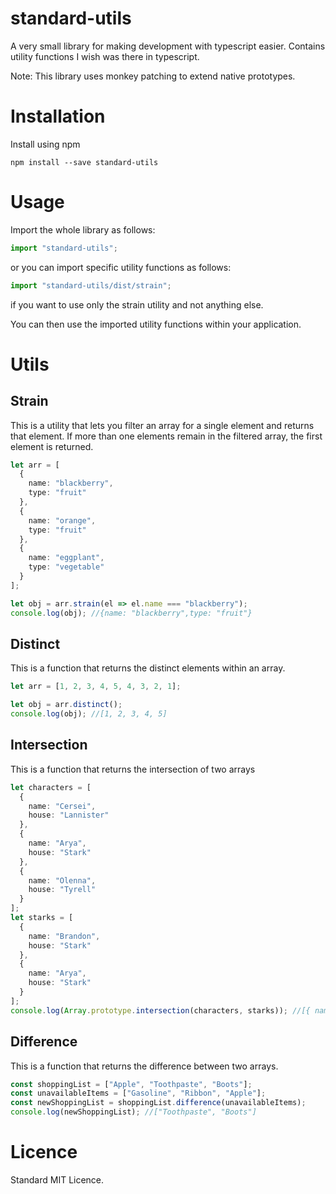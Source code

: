 # standard-utils

A very small library for making development with typescript easier.
Contains utility functions I wish was there in typescript.

Note: This library uses monkey patching to extend native prototypes.

# Installation

Install using npm

```
npm install --save standard-utils
```

# Usage

Import the whole library as follows:

```typescript
import "standard-utils";
```

or you can import specific utility functions as follows:

```typescript
import "standard-utils/dist/strain";
```

if you want to use only the strain utility and not anything else.

You can then use the imported utility functions within your application.

# Utils

## Strain

This is a utility that lets you filter an array for a single element and returns that element.
If more than one elements remain in the filtered array, the first element is returned.

```typescript
let arr = [
  {
    name: "blackberry",
    type: "fruit"
  },
  {
    name: "orange",
    type: "fruit"
  },
  {
    name: "eggplant",
    type: "vegetable"
  }
];

let obj = arr.strain(el => el.name === "blackberry");
console.log(obj); //{name: "blackberry",type: "fruit"}
```

## Distinct

This is a function that returns the distinct elements within an array.

```typescript
let arr = [1, 2, 3, 4, 5, 4, 3, 2, 1];

let obj = arr.distinct();
console.log(obj); //[1, 2, 3, 4, 5]
```

## Intersection

This is a function that returns the intersection of two arrays

```typescript
let characters = [
  {
    name: "Cersei",
    house: "Lannister"
  },
  {
    name: "Arya",
    house: "Stark"
  },
  {
    name: "Olenna",
    house: "Tyrell"
  }
];
let starks = [
  {
    name: "Brandon",
    house: "Stark"
  },
  {
    name: "Arya",
    house: "Stark"
  }
];
console.log(Array.prototype.intersection(characters, starks)); //[{ name: "Arya", house: "Stark" }]);
```

## Difference

This is a function that returns the difference between two arrays.

```typescript
const shoppingList = ["Apple", "Toothpaste", "Boots"];
const unavailableItems = ["Gasoline", "Ribbon", "Apple"];
const newShoppingList = shoppingList.difference(unavailableItems);
console.log(newShoppingList); //["Toothpaste", "Boots"]
```


# Licence

Standard MIT Licence.